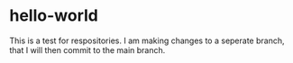 # hello-world

This is a test for respositories. I am making changes to a seperate branch, that I will then commit to the main branch.
